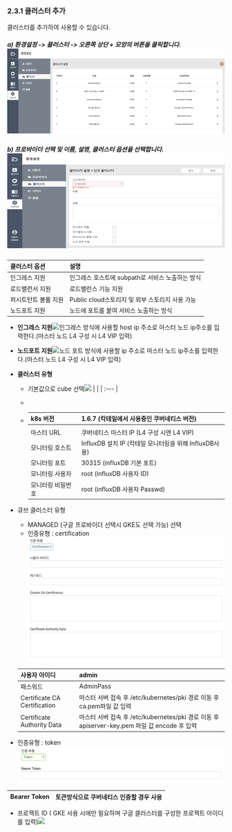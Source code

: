 ### 2.3.1 클러스터 추가

클러스터를 추가하여 사용할 수 있습니다.

##### a\) 환경설정 -&gt; 클러스터 -&gt; 오른쪽 상단 + 모양의 버튼을 클릭합니다.![](/image.kh/image.kh/클러스터추가1.png)

##### b\) 프로바이더 선택 및 이름, 설명, 클러스터 옵션을 선택합니다.![](/image.kh/image.kh/클러스터추가2.png)

| **클러스터 옵션** | **설명** |
| :--- | :--- |
| 인그레스 지원 | 인그레스 호스트에 subpath로 서비스 노출하는 방식 |
| 로드밸런서 지원 | 로드밸런스 기능 지원 |
| 퍼시트턴트 볼륨 지원 | Public cloud스토리지 및 외부 스토리지 사용 가능 |
| 노드포트 지원 | 노드에 포트를 붙여 서비스 노출하는 방식 |

* **인그레스 지원**![](/assets/인그레스.png)인그레스 방식에 사용할 host ip 주소로 마스터 노드 ip주소를 입력한다.\(마스터 노드 L4 구성 시 L4 VIP 입력\)

* **노드포트 지원**![](/assets/노드포트.png)노드 포트 방식에 사용할 ip 주소로 마스터 노드 ip주소를 입력한다.\(마스터 노드 L4 구성 시 L4 VIP 입력\)

* **클러스터 유형**

  * 기본값으로 cube 선택![](/assets/큐브클러스터정보.png)
    |  |
    | :--- |
  * |  |
    | :--- |
  * | k8s 버전 | 1.6.7 \(칵테일에서 사용중인 쿠버네티스 버전\) |
    | :--- | :--- |
    |  |  |
    | 마스터 URL | 쿠버네티스 마스터 IP \(L4 구성 시엔 L4 VIP\) |
    | 모니터링 호스트 | InfluxDB 설치 IP \(칵테일 모니터링을 위해 InfluxDB사용\) |
    | 모니터링 포트 | 30315 \(influxDB 기본 포트\) |
    | 모니터링 사용자 | root \(influxDB 사용자 ID\) |
    | 모니터링 비밀번호 | root \(influxDB 사용자  Passwd\) |

* 큐브 클러스터 유형

  * MANAGED \(구글 프로바이더 선택시 GKE도 선택 가능\) 선택
  * 인증유형 : certification![](/assets/certification.png)

  | 사용자 아이디 | admin |
  | :--- | :--- |
  | 패스워드 | AdminPass |
  | Certificate CA Certification | 마스터 서버 접속 후  /etc/kubernetes/pki 경로 이동 후 ca.pem파일 값  입력 |
  | Certificate Authority Data | 마스터 서버 접속 후 /etc/kubernetes/pki 경로 이동 후 apiserver-key.pem 파일 값 encode 후 입력 |

* 인증유형 : token  
  ![](/assets/token.png)

| Bearer Token | 토큰방식으로 쿠버네티스 인증할 경우 사용 |
| :--- | :--- |


* 프로젝트 ID \( GKE 사용 시에만 필요하며 구글 클러스터를 구성한 프로젝트 아이디를 입력\)![](/assets/프로젝트아이디.png)



